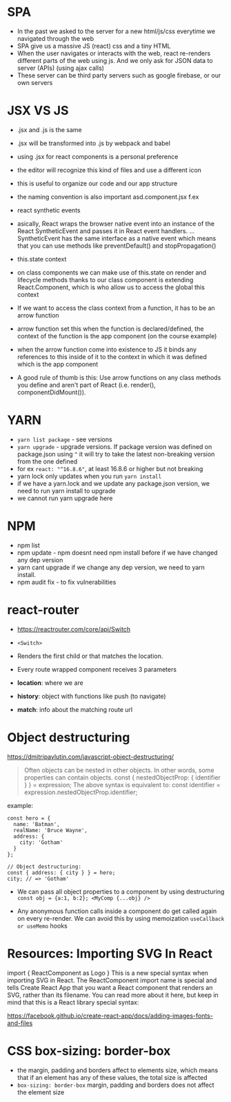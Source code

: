 # SPA

- In the past we asked to the server for a new html/js/css everytime we navigated through the web
- SPA give us a massive JS (react) css and a tiny HTML
- When the user navigates or interacts with the web, react re-renders different parts of the web using js. And we only ask for JSON data to server (APIs) (using ajax calls)
- These server can be third party servers such as google firebase, or our own servers

# JSX VS JS

- .jsx and .js is the same
- .jsx will be transformed into .js by webpack and babel
- using .jsx for react components is a personal preference
- the editor will recognize this kind of files and use a different icon
- this is useful to organize our code and our app structure
- the naming convention is also important asd.component.jsx f.ex


- react synthetic events
- asically, React wraps the browser native event into an instance of the React SyntheticEvent and passes it in React event handlers. ... SyntheticEvent has the same interface as a native event which means that you can use methods like preventDefault() and stopPropagation()


- this.state context
- on class components we can make use of this.state on render and lifecycle methods thanks to our class component is extending React.Component, which is who allow us to access the global this context
- If we want to access the class context from a function, it has to be an arrow function
- arrow function set this when the function is declared/defined, the context of the function is the app component (on the course example)
- when the arrow function come into existence to JS it binds any references to this inside of it to the context in which it was defined which is the app component
- A good rule of thumb is this: Use arrow functions on any class methods you define and aren't part of React (i.e. render(), componentDidMount()). 

# YARN

- `yarn list package` - see versions
- `yarn upgrade` - upgrade versions. If package version was defined on package.json using `^` it will try to take the latest non-breaking version from the one defined
- for ex `react: "^16.8.6"`, at least 16.8.6 or higher but not breaking
- yarn lock only updates when you run `yarn install`
- if we have a yarn.lock and we update any package.json version, we need to run yarn install to upgrade
- we cannot run yarn upgrade here

# NPM

- npm list
- npm update - npm doesnt need npm install before if we have changed any dep version
- yarn cant upgrade if we change any dep version, we need to yarn install.
- npm audit fix - to fix vulnerabilities

# react-router

- https://reactrouter.com/core/api/Switch
- `<Switch>`
- Renders the first child <Route> or <Redirect> that matches the location.

- Every route wrapped component receives 3 parameters
- **location**: where we are
- **history**: object with functions like push (to navigate)
- **match**: info about the matching route url


# Object destructuring

https://dmitripavlutin.com/javascript-object-destructuring/

> Often objects can be nested in other objects. In other words, some properties can contain objects. 
> const { nestedObjectProp: { identifier } } = expression;
> The above syntax is equivalent to:
> const identifier = expression.nestedObjectProp.identifier;

example: 

```
const hero = {
  name: 'Batman',
  realName: 'Bruce Wayne',
  address: {
    city: 'Gotham'
  }
};

// Object destructuring:
const { address: { city } } = hero;
city; // => 'Gotham'
```

- We can pass all object properties to a component by using destructuring
`const obj = {a:1, b:2}; <MyComp {...obj} />`

- Any anonymous function calls inside a component do get called again on every re-render. We can avoid this by using memoization `useCallback or useMemo` hooks

# Resources: Importing SVG In React

import { ReactComponent as Logo }
This is a new special syntax when importing SVG in React. The ReactComponent import name is special and tells Create React App that you want a React component that renders an SVG, rather than its filename. You can read more about it here, but keep in mind that this is a React library special syntax:

https://facebook.github.io/create-react-app/docs/adding-images-fonts-and-files

# CSS box-sizing: border-box

- the margin, padding and borders affect to elements size, which means that if an element has any of these values, the total size is affected
- `box-sizing: border-box` margin, padding and borders does not affect the element size
